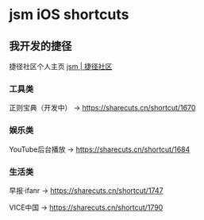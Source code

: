# jsm iOS shortcuts
## 我开发的捷径
捷径社区个人主页
[jsm | 捷径社区](https://sharecuts.cn/user/D8lqk24zMd)
 
### 工具类
正则宝典（开发中）
-> https://sharecuts.cn/shortcut/1670

### 娱乐类
YouTube后台播放
-> https://sharecuts.cn/shortcut/1684

### 生活类
早报·ifanr
-> https://sharecuts.cn/shortcut/1747

VICE中国
-> https://sharecuts.cn/shortcut/1790
